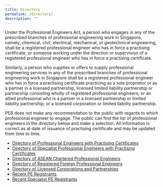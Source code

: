 ```yaml
---
title: Directory
permalink: /directory/
description: ""
---
```

Under the Professional Engineers Act, a person who engages in any of the prescribed branches of professional engineering work in Singapore, namely, chemical, civil, electrical, mechanical, or geotechnical engineering, shall be a registered professional engineer who has in force a practising certificate, or someone working under the direction or supervision of a registered professional engineer who has in force a practising certificate.

Similarly, a person who supplies or offers to supply professional engineering services in any of the prescribed branches of professional engineering work in Singapore shall be a registered professional engineer who has in force a practising certificate practicing as a sole proprietor or as a partner in a licensed partnership, licensed limited liability partnership or partnership consisting wholly of registered professional engineers; or an allied professional who is a partner in a licensed partnership or limited liability partnership; or a licensed corporation or limited liability partnership.

PEB does not make any recommendation to the public with regards to which professional engineer to engage. The public can find the list of professional engineers in the directory below and make a selection. All information is correct as at date of issuance of practising certificate and may be updated from time to time.

* [Directory of Professional Engineers with Practising Certificates](https://www.peb.gov.sg/pe_general_pe.aspx)
* [Directory of Specialist Professional Engineers with Practising Certificates](https://www.peb.gov.sg/pe_general_spe.aspx)
* [Directory of ASEAN Chartered Professional Engineers](https://www.peb.gov.sg/pe_general_acpe.aspx)
* [Directory of Registered Foreign Professional Engineers](https://www.peb.gov.sg/pe_general_rfpe.aspx)
* [Directory of Licensed Corporations and Partnerships](https://www.peb.gov.sg/pe_general_lclist.aspx)
* [Recent PE Registrants](https://www.peb.gov.sg/recent_pe_registrant.aspx)
* [Recent Specialist PE Registrants](https://www.peb.gov.sg/recent_spe_registrant.aspx)